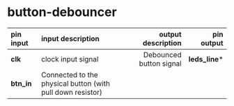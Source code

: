 # button-debouncer



|  pin input   | input description  |   output description             |  pin output                    |
|  :---   |  :--- | ---:                         |  ---:                    |
|  **clk**  |  clock input signal  |  Debounced button signal |  **leds_line***  |
|  **btn_in**  |  Connected to the physical button (with pull down resistor) | |  |
